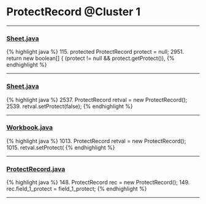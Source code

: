 # ProtectRecord @Cluster 1

***

### [Sheet.java](https://searchcode.com/codesearch/view/15642365/)
{% highlight java %}
115. protected ProtectRecord              protect           =     null;
2951.     return new boolean[] { (protect != null && protect.getProtect()), 
{% endhighlight %}

***

### [Sheet.java](https://searchcode.com/codesearch/view/15642365/)
{% highlight java %}
2537. ProtectRecord retval = new ProtectRecord();
2539. retval.setProtect(false);
{% endhighlight %}

***

### [Workbook.java](https://searchcode.com/codesearch/view/15642358/)
{% highlight java %}
1013. ProtectRecord retval = new ProtectRecord();
1015. retval.setProtect(
{% endhighlight %}

***

### [ProtectRecord.java](https://searchcode.com/codesearch/view/15642494/)
{% highlight java %}
148. ProtectRecord rec = new ProtectRecord();
149. rec.field_1_protect = field_1_protect;
{% endhighlight %}

***

